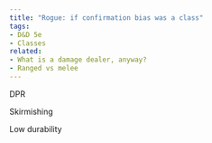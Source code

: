 ```yaml
---
title: "Rogue: if confirmation bias was a class"
tags:
- D&D 5e
- Classes
related:
- What is a damage dealer, anyway?
- Ranged vs melee
---
```

DPR

Skirmishing

Low durability